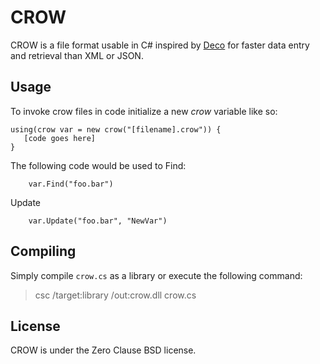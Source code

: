 # CROW
CROW is a file format usable in C# inspired by [Deco](https://github.com/Enhex/Deco) for faster data entry and retrieval than XML or JSON.

## Usage
To invoke crow files in code initialize a new *crow* variable like so:
```
using(crow var = new crow("[filename].crow")) {
   [code goes here]
}
```

The following code would be used to 
Find:
```
    var.Find("foo.bar")
```

Update
```
    var.Update("foo.bar", "NewVar")
```

## Compiling
Simply compile `crow.cs` as a library or execute the following command:
>csc /target:library /out:crow.dll crow.cs

## License
CROW is under the Zero Clause BSD license.